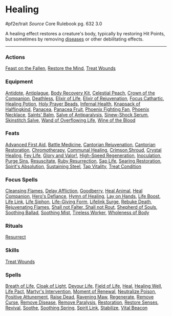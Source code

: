 # Healing
#pf2e/trait 
*Source* Core Rulebook pg. 632 3.0

A healing effect restores a creature's body, typically by restoring Hit Points, but sometimes by removing [diseases](../Rules/Afflictions.md) or other debilitating effects.

---

### Actions
[Feast on the Fallen](Feast%20on%20the%20Fallen), [Restore the Mind](Restore%20the%20Mind), [Treat Wounds](../Rules/Actions/Treat%20Wounds.md)

### Equipment
[Antidote](Antidote), [Antiplague](Antiplague), [Body Recovery Kit](Body%20Recovery%20Kit), [Celestial Peach](Celestial%20Peach), [Crown of the Companion](Crown%20of%20the%20Companion), [Deathless](Deathless), [Elixir of Life](Elixir%20of%20Life), [Elixir of Rejuvenation](Elixir%20of%20Rejuvenation), [Focus Cathartic](Focus%20Cathartic), [Healing Potion](Healing%20Potion), [Holy Prayer Beads](Holy%20Prayer%20Beads), [Infernal Health](Infernal%20Health), [Knapsack of Halflingkind](Knapsack%20of%20Halflingkind), [Panacea](Panacea), [Panacea Fruit](Panacea%20Fruit), [Phoenix Fighting Fan](Phoenix%20Fighting%20Fan), [Phoenix Necklace](Phoenix%20Necklace), [Saints' Balm](Saints'%20Balm), [Salve of Antiparalysis](Salve%20of%20Antiparalysis), [Sinew-Shock Serum](Sinew-Shock%20Serum), [Skinstitch Salve](Skinstitch%20Salve), [Wand of Overflowing Life](Wand%20of%20Overflowing%20Life), [Wine of the Blood](Wine%20of%20the%20Blood)

### Feats
[Advanced First Aid](Advanced%20First%20Aid), [Battle Medicine](Battle%20Medicine), [Cantorian Rejuvenation](Cantorian%20Rejuvenation), [Cantorian Restoration](Cantorian%20Restoration), [Chromotherapy](Chromotherapy), [Communal Healing](Communal%20Healing), [Crimson Shroud](Crimson%20Shroud), [Crystal Healing](Crystal%20Healing), [Fey Life](Fey%20Life), [Glory and Valor!](Glory%20and%20Valor!), [High-Speed Regeneration](High-Speed%20Regeneration), [Inoculation](Inoculation), [Purge Sins](Purge%20Sins), [Resuscitate](Resuscitate), [Ruby Resurrection](Ruby%20Resurrection), [Sap Life](Sap%20Life), [Searing Restoration](Searing%20Restoration), [Spirit's Absolution](Spirit's%20Absolution), [Sustaining Steel](Sustaining%20Steel), [Tap Vitality](Tap%20Vitality), [Treat Condition](Treat%20Condition)

### Focus Spells
[Cleansing Flames](Cleansing%20Flames.md), [Delay Affliction](Delay%20Affliction.md), [Goodberry](Goodberry.md), [Heal Animal](Heal%20Animal.md), [Heal Companion](Heal%20Companion.md), [Hero's Defiance](Hero's%20Defiance.md), [Hymn of Healing](Hymn%20of%20Healing.md), [Lay on Hands](Lay%20on%20Hands.md), [Life Boost](Life%20Boost.md), [Life Link](Life%20Link.md), [Life Siphon](Life%20Siphon.md), [Life-Giving Form](Life-Giving%20Form.md), [Lifelink Surge](Lifelink%20Surge.md), [Rebuke Death](Rebuke%20Death.md), [Rejuvenating Flames](Rejuvenating%20Flames.md), [Shall not Falter, Shall not Rout](Shall%20not%20Falter,%20Shall%20not%20Rout.md), [Shepherd of Souls](Shepherd%20of%20Souls.md), [Soothing Ballad](Soothing%20Ballad.md), [Soothing Mist](Soothing%20Mist.md), [Tireless Worker](Tireless%20Worker.md), [Wholeness of Body](Wholeness%20of%20Body.md)

### Rituals
[Resurrect](Resurrect.md)

### Skills
[Treat Wounds](../Rules/Actions/Treat%20Wounds.md)

### Spells
[Breath of Life](Breath%20of%20Life.md), [Cloak of Light](Cloak%20of%20Light.md), [Devour Life](Devour%20Life.md), [Field of Life](Field%20of%20Life.md), [Heal](Heal.md), [Healing Well](Healing%20Well.md), [Life Pact](Life%20Pact.md), [Martyr's Intervention](Martyr's%20Intervention.md), [Moment of Renewal](Moment%20of%20Renewal.md), [Neutralize Poison](Neutralize%20Poison.md), [Positive Attunement](Positive%20Attunement.md), [Raise Dead](Raise%20Dead.md), [Ravening Maw](Ravening%20Maw.md), [Regenerate](Regenerate.md), [Remove Curse](Remove%20Curse.md), [Remove Disease](Remove%20Disease.md), [Remove Paralysis](Remove%20Paralysis.md), [Restoration](Restoration.md), [Restore Senses](Restore%20Senses.md), [Revival](Revival.md), [Soothe](Soothe.md), [Soothing Spring](Soothing%20Spring.md), [Spirit Link](Spirit%20Link.md), [Stabilize](Stabilize.md), [Vital Beacon](Vital%20Beacon.md)